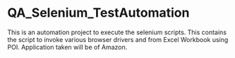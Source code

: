 # QA_Selenium_TestAutomation
This is an automation project to execute the selenium scripts. This contains the script to invoke various browser drivers and from Excel Workbook using POI.  Application taken will be of Amazon. 
